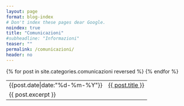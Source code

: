 ```yaml
---
layout: page
format: blog-index
# Don't index these pages dear Google.
noindex: true
title: "Comunicazioni"
#subheadline: "Informazioni"
teaser: ""
permalink: /comunicazioni/
header: no
---
```


<posts>
        <table>
            {% for post in site.categories.comunicazioni reversed %}
            <tr>
                <td><i class="icon-clock"></i> <time datetime="{{post.date}}">{{post.date|date:"%d-%m-%Y"}}</time></td>  
                <td><a href="{{site.baseurl}}{{ post.url }}">{{ post.title }}</a></td>
                <!--td><span class="category"><i class="icon-tag"></i> {{post.categories | category_links}}</span></td-->
            </tr>
            <tr>
                <td colspan='2'>
                {{ post.excerpt }}
                </td>
            </tr>
    	{% endfor %}
        </table>
</posts>



